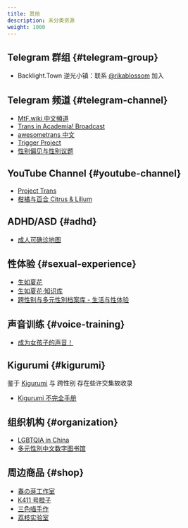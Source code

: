 ```yaml
---
title: 其他
description: 未分类资源
weight: 1000
---
```


## Telegram 群组 {#telegram-group}

- Backlight.Town 逆光小镇：联系 [@rikablossom](https://t.me/rikablossom) 加入

## Telegram 频道 {#telegram-channel}

- [MtF.wiki 中文頻道](https://t.me/s/MtFwiki)
- [Trans in Academia! Broadcast](https://t.me/s/transacademia)
- [awesometrans 中文](https://t.me/s/awesometrans_zh)
- [Trigger Project](https://t.me/s/RichardAndLotus)
- [性别偏见与性别议题](https://t.me/s/daily_feminist)

## YouTube Channel {#youtube-channel}

- [Project Trans](https://youtube.com/@project-trans)
- [柑橘与百合 Citrus & Lilium](https://youtube.com/@citrusandlilium)

## ADHD/ASD {#adhd}

- [成人可确诊地图](https://qingshanasd.cn/medical-map/)

## 性体验 {#sexual-experience}

- [生如夏花](https://bbs.viva-la-vita.org)
- [生如夏花·知识库](https://wiki.viva-la-vita.org)
- [跨性别与多元性別档案库 - 生活与性体验](https://digital.transchinese.org/%E7%A4%BE%E7%BE%A4%E5%8F%8ANGO%E6%96%87%E4%BB%B6/%E7%94%9F%E6%B4%BB%E4%B8%8E%E6%80%A7%E4%BD%93%E9%AA%8C/)

## 声音训练 {#voice-training}

- [成为女孩子的声音！](https://vocal.mtf.wiki/)

## Kigurumi {#kigurumi}

鉴于 [Kigurumi](https://ja.wikipedia.org/wiki/美少女着ぐるみ) 与 跨性别 存在些许交集故收录

- [Kigurumi 不完全手册](https://github.com/u-u-z/kigurumi)

## 组织机构 {#organization}

- [LGBTQIA in China](https://github.com/LGBT-CN/LGBTQIA-In-China)
- [多元性別中文数字图书馆](https://transchinese.org/)

## 周边商品 {#shop}

- [春の芽工作室](https://shop176105244.taobao.com)
- [K411 号橙子](https://shop215942740.taobao.com)
- [三色喵手作](https://shop593269869.taobao.com)
- [荔枝实验室](https://litchilab.taobao.com)
